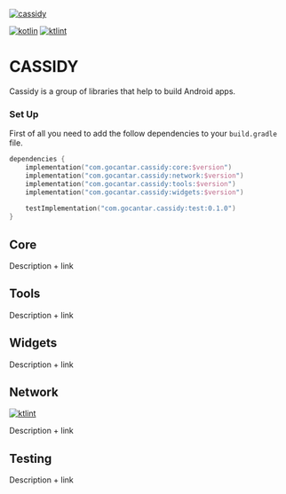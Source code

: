 [![cassidy](https://img.shields.io/badge/version-0.1.0-blue?style=flat-square)](https://github.com/gocantar/cassidy)

[![kotlin](https://img.shields.io/badge/code-Kotlin-blueviolet?style=flat-square)](https://kotlinlang.org/docs/reference/android-overview.html)
[![ktlint](https://img.shields.io/badge/code%20style-%E2%9D%A4-FF4081.svg?style=flat-square)](https://ktlint.github.io)

# CASSIDY
Cassidy is a group of libraries that help to build Android apps.

### Set Up
First of all you need to add the follow dependencies to your `build.gradle` file.
```kotlin
dependencies {
    implementation("com.gocantar.cassidy:core:$version")
    implementation("com.gocantar.cassidy:network:$version")
    implementation("com.gocantar.cassidy:tools:$version")
    implementation("com.gocantar.cassidy:widgets:$version")
    
    testImplementation("com.gocantar.cassidy:test:0.1.0")
}
```

## Core
Description + link

## Tools
Description + link

## Widgets
Description + link

## Network
[![ktlint](https://img.shields.io/badge/dependency-OkHttp3-blue?style=flat-square)](https://github.com/square/okhttp)

Description + link

## Testing
Description + link
